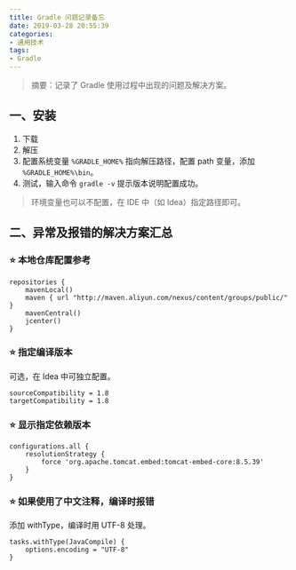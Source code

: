 ```yaml
---
title: Gradle 问题记录备忘
date: 2019-03-28 20:55:39
categories:
- 通用技术
tags:
- Gradle
---
```


> 摘要：记录了 Gradle 使用过程中出现的问题及解决方案。

<!-- more -->

## 一、安装
1. 下载
2. 解压
3. 配置系统变量 `%GRADLE_HOME%` 指向解压路径，配置 path 变量，添加 `%GRADLE_HOME%\bin`。
4. 测试，输入命令 `gradle -v` 提示版本说明配置成功。

> 环境变量也可以不配置，在 IDE 中（如 Idea）指定路径即可。

## 二、异常及报错的解决方案汇总
### ⭐ 本地仓库配置参考
```
repositories {
    mavenLocal()
    maven { url "http://maven.aliyun.com/nexus/content/groups/public/" }
    mavenCentral()
    jcenter()
}
```

### ⭐ 指定编译版本
可选，在 Idea 中可独立配置。
```
sourceCompatibility = 1.8
targetCompatibility = 1.8
```

### ⭐ 显示指定依赖版本
```
configurations.all {
    resolutionStrategy {
        force 'org.apache.tomcat.embed:tomcat-embed-core:8.5.39'
    }
}
```

### ⭐ 如果使用了中文注释，编译时报错
添加 withType，编译时用 UTF-8 处理。
```
tasks.withType(JavaCompile) {
    options.encoding = "UTF-8"
}
```

